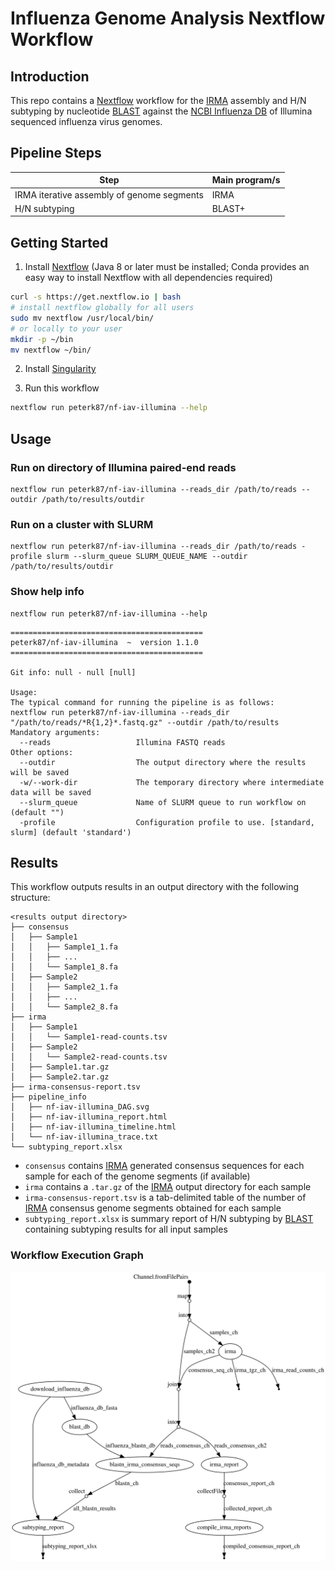 # Influenza Genome Analysis Nextflow Workflow

## Introduction

This repo contains a [Nextflow] workflow for the [IRMA] assembly and H/N subtyping by nucleotide [BLAST] against the [NCBI Influenza DB] of Illumina sequenced influenza virus genomes.

## Pipeline Steps

| Step                                                | Main program/s                      |
|-----------------------------------------------------|-------------------------------------|
| IRMA iterative assembly of genome segments          | IRMA                                |
| H/N subtyping                                       | BLAST+                              |


## Getting Started

1. Install [Nextflow][] (Java 8 or later must be installed; Conda provides an easy way to install Nextflow with all dependencies required)

```bash
curl -s https://get.nextflow.io | bash
# install nextflow globally for all users
sudo mv nextflow /usr/local/bin/
# or locally to your user
mkdir -p ~/bin
mv nextflow ~/bin/
```

2. Install [Singularity][] 

3. Run this workflow

```bash
nextflow run peterk87/nf-iav-illumina --help
```

## Usage

### Run on directory of Illumina paired-end reads

```
nextflow run peterk87/nf-iav-illumina --reads_dir /path/to/reads --outdir /path/to/results/outdir
```

### Run on a cluster with SLURM

```
nextflow run peterk87/nf-iav-illumina --reads_dir /path/to/reads -profile slurm --slurm_queue SLURM_QUEUE_NAME --outdir /path/to/results/outdir
```


### Show help info

```
nextflow run peterk87/nf-iav-illumina --help
```

```
===========================================
peterk87/nf-iav-illumina  ~  version 1.1.0
===========================================

Git info: null - null [null]

Usage:
The typical command for running the pipeline is as follows:
nextflow run peterk87/nf-iav-illumina --reads_dir "/path/to/reads/*R{1,2}*.fastq.gz" --outdir /path/to/results
Mandatory arguments:
  --reads                   Illumina FASTQ reads
Other options:
  --outdir                  The output directory where the results will be saved
  -w/--work-dir             The temporary directory where intermediate data will be saved
  --slurm_queue             Name of SLURM queue to run workflow on (default "")
  -profile                  Configuration profile to use. [standard, slurm] (default 'standard')
```


## Results

This workflow outputs results in an output directory with the following structure:

```
<results output directory>
├── consensus
│   ├── Sample1
│   │   ├── Sample1_1.fa
│   │   ├── ...
│   │   └── Sample1_8.fa
│   ├── Sample2
│   │   ├── Sample2_1.fa
│   │   ├── ...
│   │   └── Sample2_8.fa
├── irma
│   ├── Sample1
│   │   └── Sample1-read-counts.tsv
│   ├── Sample2
│   │   └── Sample2-read-counts.tsv
│   ├── Sample1.tar.gz
│   ├── Sample2.tar.gz
├── irma-consensus-report.tsv
├── pipeline_info
│   ├── nf-iav-illumina_DAG.svg
│   ├── nf-iav-illumina_report.html
│   ├── nf-iav-illumina_timeline.html
│   └── nf-iav-illumina_trace.txt
└── subtyping_report.xlsx
```

- `consensus` contains [IRMA] generated consensus sequences for each sample for each of the genome segments (if available)
- `irma` contains a `.tar.gz` of the [IRMA] output directory for each sample
- `irma-consensus-report.tsv` is a tab-delimited table of the number of [IRMA] consensus genome segments obtained for each sample
- `subtyping_report.xlsx` is summary report of H/N subtyping by [BLAST] containing subtyping results for all input samples



### Workflow Execution Graph

![Workflow execution directed-acyclic graph](dag.svg)




[NCBI Influenza DB]: ftp://ftp.ncbi.nih.gov/genomes/INFLUENZA/
[BLAST]: https://blast.ncbi.nlm.nih.gov/Blast.cgi
[IRMA]: https://wonder.cdc.gov/amd/flu/irma/
[Nextflow]: https://www.nextflow.io/
[Singularity]: https://www.sylabs.io/guides/3.0/user-guide/quick_start.html#quick-installation-steps
